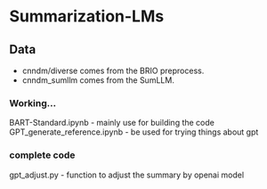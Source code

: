 # Summarization-LMs

## Data
- cnndm/diverse comes from the BRIO preprocess.
- cnndm_sumllm comes from the SumLLM.

### Working...
BART-Standard.ipynb - mainly use for building the code
GPT_generate_reference.ipynb - be used for trying things about gpt

### complete code
gpt_adjust.py - function to adjust the summary by openai model